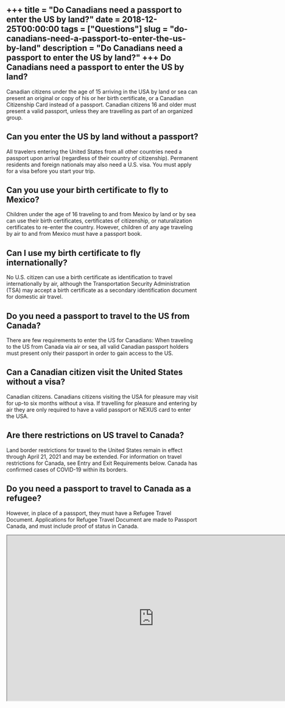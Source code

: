 +++
title = "Do Canadians need a passport to enter the US by land?"
date = 2018-12-25T00:00:00
tags = ["Questions"]
slug = "do-canadians-need-a-passport-to-enter-the-us-by-land"
description = "Do Canadians need a passport to enter the US by land?"
+++
Do Canadians need a passport to enter the US by land?
-----------------------------------------------------

Canadian citizens under the age of 15 arriving in the USA by land or sea can present an original or copy of his or her birth certificate, or a Canadian Citizenship Card instead of a passport. Canadian citizens 16 and older must present a valid passport, unless they are travelling as part of an organized group.

Can you enter the US by land without a passport?
------------------------------------------------

All travelers entering the United States from all other countries need a passport upon arrival (regardless of their country of citizenship). Permanent residents and foreign nationals may also need a U.S. visa. You must apply for a visa before you start your trip.

Can you use your birth certificate to fly to Mexico?
----------------------------------------------------

Children under the age of 16 traveling to and from Mexico by land or by sea can use their birth certificates, certificates of citizenship, or naturalization certificates to re-enter the country. However, children of any age traveling by air to and from Mexico must have a passport book.

Can I use my birth certificate to fly internationally?
------------------------------------------------------

No U.S. citizen can use a birth certificate as identification to travel internationally by air, although the Transportation Security Administration (TSA) may accept a birth certificate as a secondary identification document for domestic air travel.

Do you need a passport to travel to the US from Canada?
-------------------------------------------------------

There are few requirements to enter the US for Canadians: When traveling to the US from Canada via air or sea, all valid Canadian passport holders must present only their passport in order to gain access to the US.

Can a Canadian citizen visit the United States without a visa?
--------------------------------------------------------------

Canadian citizens. Canadians citizens visiting the USA for pleasure may visit for up-to six months without a visa. If travelling for pleasure and entering by air they are only required to have a valid passport or NEXUS card to enter the USA.

Are there restrictions on US travel to Canada?
----------------------------------------------

Land border restrictions for travel to the United States remain in effect through April 21, 2021 and may be extended. For information on travel restrictions for Canada, see Entry and Exit Requirements below. Canada has confirmed cases of COVID-19 within its borders.

Do you need a passport to travel to Canada as a refugee?
--------------------------------------------------------

However, in place of a passport, they must have a Refugee Travel Document. Applications for Refugee Travel Document are made to Passport Canada, and must include proof of status in Canada.

<iframe allow="accelerometer; autoplay; clipboard-write; encrypted-media; gyroscope; picture-in-picture" allowfullscreen="" class="__youtube_prefs__  epyt-is-override  no-lazyload" data-no-lazy="1" data-origheight="433" data-origwidth="770" data-skipgform_ajax_framebjll="" height="433" id="_ytid_89185" loading="lazy" src="https://www.youtube.com/embed/7HpcJGkufqA?enablejsapi=1&autoplay=0&cc_load_policy=0&cc_lang_pref=&iv_load_policy=1&loop=0&modestbranding=0&rel=1&fs=1&playsinline=0&autohide=2&theme=dark&color=red&controls=1&" title="YouTube player" width="770"></iframe>